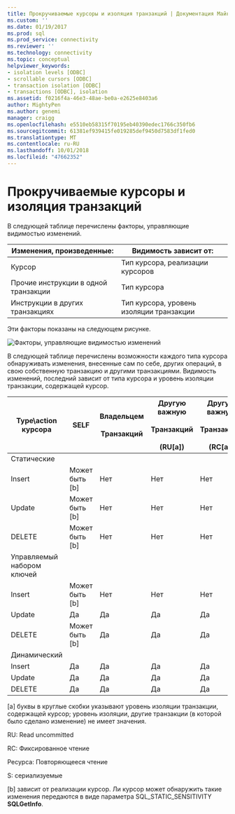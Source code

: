 ```yaml
---
title: Прокручиваемые курсоры и изоляция транзакций | Документация Майкрософт
ms.custom: ''
ms.date: 01/19/2017
ms.prod: sql
ms.prod_service: connectivity
ms.reviewer: ''
ms.technology: connectivity
ms.topic: conceptual
helpviewer_keywords:
- isolation levels [ODBC]
- scrollable cursors [ODBC]
- transaction isolation [ODBC]
- transactions [ODBC], isolation
ms.assetid: f0216f4a-46e3-48ae-be0a-e2625e8403a6
author: MightyPen
ms.author: genemi
manager: craigg
ms.openlocfilehash: e5510eb58315f70195eb40390edec1766c350fb6
ms.sourcegitcommit: 61381ef939415fe019285def9450d7583df1fed0
ms.translationtype: MT
ms.contentlocale: ru-RU
ms.lasthandoff: 10/01/2018
ms.locfileid: "47662352"
---
```

# <a name="scrollable-cursors-and-transaction-isolation"></a>Прокручиваемые курсоры и изоляция транзакций
В следующей таблице перечислены факторы, управляющие видимостью изменений.  
  
|Изменения, произведенные:|Видимость зависит от:|  
|----------------------|----------------------------|  
|Курсор|Тип курсора, реализации курсоров|  
|Прочие инструкции в одной транзакции|Тип курсора|  
|Инструкции в других транзакциях|Тип курсора, уровень изоляции транзакции|  
  
 Эти факторы показаны на следующем рисунке.  
  
 ![Факторы, управляющие видимостью изменений](../../../odbc/reference/develop-app/media/pr23.gif "pr23")  
  
 В следующей таблице перечислены возможности каждого типа курсора обнаруживать изменения, внесенные сам по себе, других операций, в свою собственную транзакцию и другими транзакциями. Видимость изменений, последний зависит от типа курсора и уровень изоляции транзакции, содержащей курсор.  
  
|Type\action курсора|SELF|Владельцем<br /><br /> Транзакций|Другую важную<br /><br /> Транзакций<br /><br /> (RU[a])|Другую важную<br /><br /> Транзакций<br /><br /> (RC[a])|Другую важную<br /><br /> Транзакций<br /><br /> (RR[a])|Другую важную<br /><br /> Транзакций<br /><br /> (S[a])|  
|-------------------------|----------|-----------------|----------------------------------|----------------------------------|----------------------------------|---------------------------------|  
|Статические|||||||  
|Insert|Может быть [b]|Нет|Нет|Нет|Нет|Нет|  
|Update|Может быть [b]|Нет|Нет|Нет|Нет|Нет|  
|DELETE|Может быть [b]|Нет|Нет|Нет|Нет|Нет|  
|Управляемый набором ключей|||||||  
|Insert|Может быть [b]|Нет|Нет|Нет|Нет|Нет|  
|Update|Да|Да|Да|Да|Нет|Нет|  
|DELETE|Может быть [b]|Да|Да|Да|Нет|Нет|  
|Динамический|||||||  
|Insert|Да|Да|Да|Да|Да|Нет|  
|Update|Да|Да|Да|Да|Нет|Нет|  
|DELETE|Да|Да|Да|Да|Нет|Нет|  
  
 [a] буквы в круглые скобки указывают уровень изоляции транзакции, содержащей курсор; уровень изоляции, другие транзакции (в которой было сделано изменение) не имеет значения.  
  
 RU: Read uncommitted  
  
 RC: Фиксированное чтение  
  
 Ресурса: Повторяющееся чтение  
  
 S: сериализуемые  
  
 [b] зависит от реализации курсор. Ли курсор может обнаружить такие изменения передаются в виде параметра SQL_STATIC_SENSITIVITY **SQLGetInfo**.
